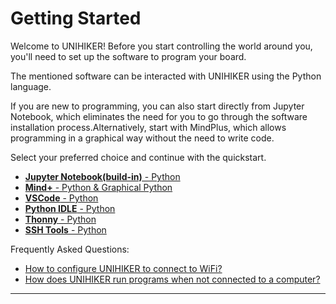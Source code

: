 # Getting Started

Welcome to UNIHIKER! Before you start controlling the world around you, you'll need to set up the software to program your board.

The mentioned software can be interacted with UNIHIKER using the Python language.

 If you are new to programming, you can also start directly from Jupyter Notebook, which eliminates the need for you to go through the software installation process.Alternatively, start with MindPlus, which allows programming in a graphical way without the need to write code.

Select your preferred choice and continue with the quickstart.


- [**Jupyter Notebook(build-in)** - Python](GettingStarted/gettingstarted_jupyternotebook.md)
- [**Mind+** - Python & Graphical Python](GettingStarted/gettingstarted_mind+.md)
- [**VSCode** - Python](GettingStarted/gettingstarted_vscode.md)
- [**Python IDLE** - Python](GettingStarted/gettingstarted_python_idle.md)
- [**Thonny** - Python](GettingStarted/gettingstarted_thonny.md)
- [**SSH Tools** - Python](GettingStarted/gettingstarted_ssh.md)

Frequently Asked Questions:    
- [How to configure UNIHIKER to connect to WiFi?](SystemAndConfiguration/system_and_configuration_local_web_page.md)  
- [How does UNIHIKER run programs when not connected to a computer?](SystemAndConfiguration/system_and_configuration_home_menu.md)  


---

